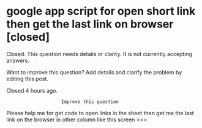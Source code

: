 
# google app script for open short link then get the last link on browser [closed]







Closed. This question needs details or clarity. It is not currently accepting answers.
                        
                    










Want to improve this question? Add details and clarify the problem by editing this post.


Closed 4 hours ago.







                        Improve this question
                    



Please help me for get code to open links in the sheet then get me the last link on the browser in other column
like this screen >>>


        